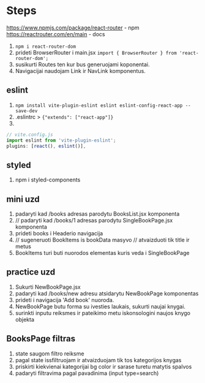 # Steps

https://www.npmjs.com/package/react-router - npm
https://reactrouter.com/en/main - docs

1. `npm i react-router-dom `
2. prideti BrowserRouter i main.jsx `import { BrowserRouter } from 'react-router-dom';`
3. susikurti Routes ten kur bus generuojami koponentai.
4. Navigacijai naudojam Link ir NavLink komponentus.

## eslint

1. `npm install vite-plugin-eslint eslint eslint-config-react-app --save-dev`
2. .eslintrc > `{"extends": ["react-app"]}`
3.

```js
// vite.config.js
import eslint from 'vite-plugin-eslint';
plugins: [react(), eslint()],
```

## styled

1. npm i styled-components

## mini uzd

1.  padaryti kad /books adresas parodytu BooksList.jsx komponenta
2.  // padaryti kad /books/1 adresas parodytu SingleBookPage.jsx komponenta
3.  prideti books i Headerio navigacija
4.  // sugeneruoti BookItems is bookData masyvo
    // atvaizduoti tik title ir metus
5.  BookItems turi buti nuorodos elementas kuris veda i SingleBookPage

## practice uzd

1. Sukurti NewBookPage.jsx
2. padaryti kad /books/new adresu atsidarytu NewBookPage komponentas
3. prideti i navigacija 'Add book' nuoroda.
4. NewBookPage butu forma su ivesties laukais, sukurti naujai knygai.
5. surinkti inputu reiksmes ir pateikimo metu iskonsologini naujos knygo objekta

## BooksPage filtras

1. state saugom filtro reiksme
2. pagal state issfiltruojam ir atvaizduojam tik tos kategorijos knygas
3. priskirti kiekvienai kategorijai bg color ir sarase turetu matytis spalvos
4. padaryti filtravima pagal pavadinima (input type=search)
